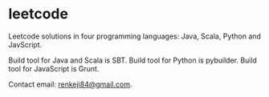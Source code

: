 # leetcode

Leetcode solutions in four programming languages: Java, Scala, Python and JavScript.

Build tool for Java and Scala is SBT.
Build tool for Python is pybuilder.
Build tool for JavaScript is Grunt.

Contact email: renkeji84@gmail.com.

